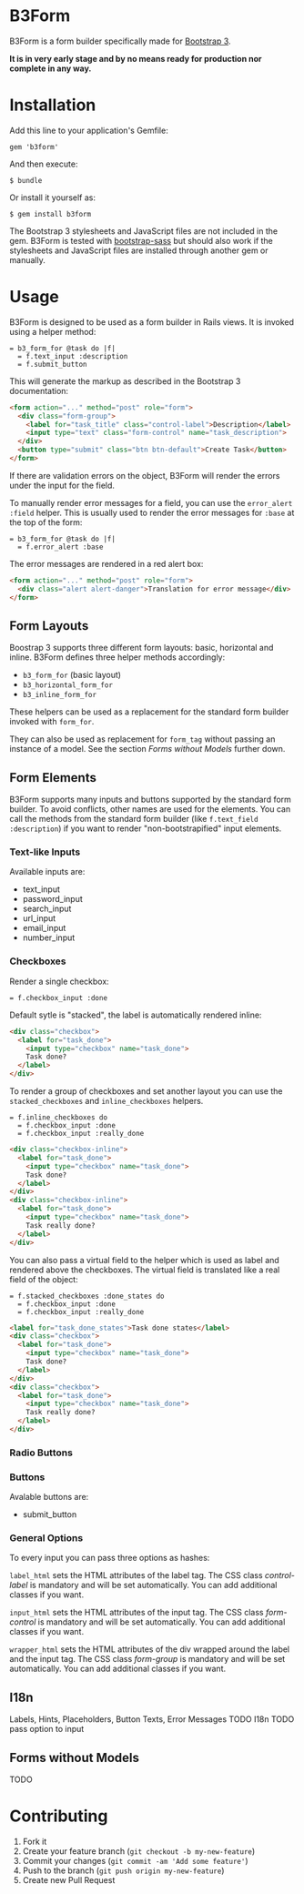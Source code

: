 # B3Form

B3Form is a form builder specifically made for
[Bootstrap 3](http://getbootstrap.com).

**It is in very early stage and by no means ready for production nor complete in
any way.**



# Installation

Add this line to your application's Gemfile:

    gem 'b3form'

And then execute:

    $ bundle

Or install it yourself as:

    $ gem install b3form

The Bootstrap 3 stylesheets and JavaScript files are not included in the gem. B3Form is tested with
[bootstrap-sass](https://github.com/thomas-mcdonald/bootstrap-sass) but should
also work if the stylesheets and JavaScript files are installed through
another gem or manually.



# Usage

B3Form is designed to be used as a form builder in Rails views. It is invoked
using a helper method:

```haml
= b3_form_for @task do |f|
  = f.text_input :description
  = f.submit_button
```

This will generate the markup as described in the Bootstrap 3 documentation:

```html
<form action="..." method="post" role="form">
  <div class="form-group">
    <label for="task_title" class="control-label">Description</label>
    <input type="text" class="form-control" name="task_description">
  </div>
  <button type="submit" class="btn btn-default">Create Task</button>
</form>
```

If there are validation errors on the object, B3Form will render the errors
under the input for the field.

To manually render error messages for a field, you can use the
`error_alert :field` helper. This is usually used to render the error messages
for `:base` at the top of the form:

```haml
= b3_form_for @task do |f|
  = f.error_alert :base
```

The error messages are rendered in a red alert box:

```html
<form action="..." method="post" role="form">
  <div class="alert alert-danger">Translation for error message</div>
</form>
```



## Form Layouts

Boostrap 3 supports three different form layouts: basic, horizontal and inline.
B3Form defines three helper methods accordingly:

  * `b3_form_for` (basic layout)
  * `b3_horizontal_form_for`
  * `b3_inline_form_for`

These helpers can be used as a replacement for the standard form builder
invoked with `form_for`.

They can also be used as replacement for `form_tag` without passing an instance
of a model. See the section *Forms without Models* further down.



## Form Elements

B3Form supports many inputs and buttons supported by the standard form builder.
To avoid conflicts, other names are used for the elements. You can call the
methods from the standard form builder (like `f.text_field :description`) if
you want to render "non-bootstrapified" input elements.



### Text-like Inputs

Available inputs are:

  * text_input
  * password_input
  * search_input
  * url_input
  * email_input
  * number_input



### Checkboxes

Render a single checkbox:

```haml
= f.checkbox_input :done
```

Default sytle is "stacked", the label is automatically rendered inline:

```html
<div class="checkbox">
  <label for="task_done">
    <input type="checkbox" name="task_done">
    Task done?
  </label>
</div>
```

To render a group of checkboxes and set another layout you can use the
`stacked_checkboxes` and `inline_checkboxes` helpers.

```haml
= f.inline_checkboxes do
  = f.checkbox_input :done
  = f.checkbox_input :really_done
```

```html
<div class="checkbox-inline">
  <label for="task_done">
    <input type="checkbox" name="task_done">
    Task done?
  </label>
</div>
<div class="checkbox-inline">
  <label for="task_done">
    <input type="checkbox" name="task_done">
    Task really done?
  </label>
</div>
```

You can also pass a virtual field to the helper which is used as label and
rendered above the checkboxes. The virtual field is translated like a real field
of the object:

```haml
= f.stacked_checkboxes :done_states do
  = f.checkbox_input :done
  = f.checkbox_input :really_done
```

```html
<label for="task_done_states">Task done states</label>
<div class="checkbox">
  <label for="task_done">
    <input type="checkbox" name="task_done">
    Task done?
  </label>
</div>
<div class="checkbox">
  <label for="task_done">
    <input type="checkbox" name="task_done">
    Task really done?
  </label>
</div>
```



### Radio Buttons



### Buttons
Avalable buttons are:

  * submit_button



### General Options

To every input you can pass three options as hashes:

`label_html` sets the HTML attributes of the label tag. The CSS class
*control-label* is mandatory and will be set automatically. You can add
additional classes if you want.

`input_html` sets the HTML attributes of the input tag. The CSS class
*form-control* is mandatory and will be set automatically. You can add
additional classes if you want.

`wrapper_html` sets the HTML attributes of the div wrapped around the label and
the input tag. The CSS class *form-group* is mandatory and will be set automatically. You can add additional classes if you want.



## I18n

Labels, Hints, Placeholders, Button Texts, Error Messages
TODO I18n
TODO pass option to input




## Forms without Models

TODO



# Contributing

1. Fork it
2. Create your feature branch (`git checkout -b my-new-feature`)
3. Commit your changes (`git commit -am 'Add some feature'`)
4. Push to the branch (`git push origin my-new-feature`)
5. Create new Pull Request
